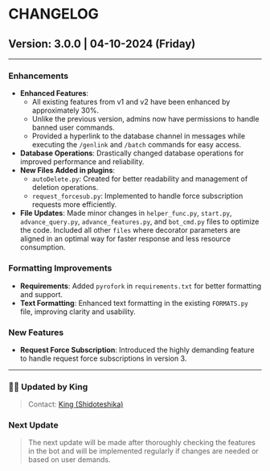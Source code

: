 # CHANGELOG

## Version: 3.0.0 | 04-10-2024 (Friday)
---

### Enhancements
- **Enhanced Features**:
   - All existing features from v1 and v2 have been enhanced by approximately 30%.
   - Unlike the previous version, admins now have permissions to handle banned user commands.
   - Provided a hyperlink to the database channel in messages while executing the `/genlink` and `/batch` commands for easy access.
- **Database Operations**: Drastically changed database operations for improved performance and reliability.
- **New Files Added in plugins**:
  - `autoDelete.py`: Created for better readability and management of deletion operations.
  - `request_forcesub.py`: Implemented to handle force subscription requests more efficiently.
- **File Updates**: Made minor changes in `helper_func.py`, `start.py`, `advance_query.py`, `advance_features.py`, and `bot_cmd.py` files to optimize the code. Included all other `files` where decorator parameters are aligned in an optimal way for faster response and less resource consumption.

### Formatting Improvements
- **Requirements**: Added `pyrofork` in `requirements.txt` for better formatting and support.
- **Text Formatting**: Enhanced text formatting in the existing `FORMATS.py` file, improving clarity and usability.

### New Features
- **Request Force Subscription**: Introduced the highly demanding feature to handle request force subscriptions in version 3.

---
### 🧑‍💻 Updated by King
> Contact: [King (Shidoteshika)](https://t.me/Shidoteshika1)

### Next Update
> The next update will be made after thoroughly checking the features in the bot and will be implemented regularly if changes are needed or based on user demands.
